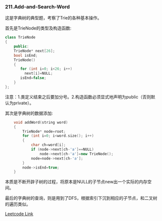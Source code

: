 ### 211.Add-and-Search-Word

这是字典树的典型题，考察了Trie的各种基本操作。

首先是TrieNode的类型及构造函数:
```cpp
class TrieNode
{
    public:
    TrieNode* next[26];
    bool isEnd;
    TrieNode()
    {
       for (int i=0; i<26; i++)
         next[i]=NULL;
       isEnd=false;
    }
};
```
注意：1.类定义结束之后要加分号。2.构造函数必须显式地声明为public（否则默认为private）。

其次是字典树的数据添加:
```cpp
    void addWord(string word) 
    {
        TrieNode* node=root;
        for (int i=0; i<word.size(); i++)
        {
            char ch=word[i];
            if (node->next[ch-'a']==NULL)
                node->next[ch-'a']=new TrieNode();
            node=node->next[ch-'a'];
        }
        node->isEnd=true;
    }
```
本质是不断开辟子树的过程，将原本是NULL的子节点new出一个实际的内存空间。

最后的字典树的查询，则是用到了DFS，根据索引下沉到相应的子节点，和二叉树的遍历类似。


[Leetcode Link](https://leetcode.com/problems/add-and-search-word)
